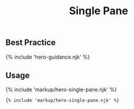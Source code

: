 ﻿---
title: Single Pane
summary: A image next to a solid block of color with text and a link.
tags: hero block
layout: docs/guide
eleventyNavigation:
  key: Single Pane
  parent: Hero Blocks
  order: 1
  excerpt: A image next to a solid block of color with text and a link.
  img: /img/illustrations/illus-single-pane.svg
---

## Best Practice

{% include 'hero-guidance.njk' %}

## Usage

{% include 'markup/hero-single-pane.njk' %}

``` html
{% include 'markup/hero-single-pane.njk' %}
```
